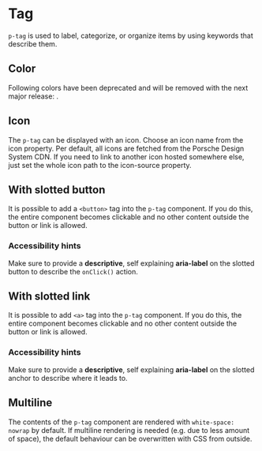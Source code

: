 # Tag

`p-tag` is used to label, categorize, or organize items by using keywords that describe them.

<TableOfContents></TableOfContents>

## Color

<Notification heading="Deprecation hint" state="warning">
  Following colors have been deprecated and will be removed with the next major release: <span v-html="colorsDeprecated"></span>.
</Notification>

<Playground :markup="colorMarkup" :config="{ ...config, backgroundColor }">
  <PlaygroundSelect v-model="backgroundColor" :values="backgroundColors" name="backgroundColor"></PlaygroundSelect>
</Playground>

## Icon

The `p-tag` can be displayed with an icon. Choose an icon name from the icon property. Per default, all icons are
fetched from the Porsche Design System CDN. If you need to link to another icon hosted somewhere else, just set the
whole icon path to the icon-source property.

<Playground :markup="icon" :config="config"></Playground>

## With slotted button

It is possible to add a `<button>` tag into the `p-tag` component. If you do this, the entire component becomes
clickable and no other content outside the button or link is allowed.

<Playground :markup="buttonMarkup" :config="{ ...config, backgroundColor }">
  <PlaygroundSelect v-model="backgroundColor" :values="backgroundColors" name="backgroundColor"></PlaygroundSelect>
</Playground>

### <A11yIcon></A11yIcon> Accessibility hints

Make sure to provide a **descriptive**, self explaining **aria-label** on the slotted button to describe the `onClick()`
action.

<Playground :markup="buttonAccessibility" :config="config"></Playground>

## With slotted link

It is possible to add `<a>` tag into the `p-tag` component. If you do this, the entire component becomes clickable and
no other content outside the button or link is allowed.

<Playground :markup="linkMarkup" :config="{ ...config, backgroundColor }">
  <PlaygroundSelect v-model="backgroundColor" :values="backgroundColors" name="backgroundColor"></PlaygroundSelect>
</Playground>

### <A11yIcon></A11yIcon> Accessibility hints

Make sure to provide a **descriptive**, self explaining **aria-label** on the slotted anchor to describe where it leads
to.

<Playground :markup="linkAccessibility" :config="config"></Playground>

## Multiline

The contents of the `p-tag` component are rendered with `white-space: nowrap` by default. If multiline rendering is
needed (e.g. due to less amount of space), the default behaviour can be overwritten with CSS from outside.

<Playground :markup="textWrap" :config="config"></Playground>

<script lang="ts">
import Vue from 'vue';
import Component from 'vue-class-component'; 
import { TAG_COLORS, TAG_COLORS_DEPRECATED } from './tag-utils';
import { GRADIENT_COLORS } from '../scroller/scroller-utils'; 

@Component
export default class Code extends Vue {
  config = { themeable: true, spacing: 'inline' };
  
  backgroundColor = 'background-base';
  backgroundColors = GRADIENT_COLORS; 

  get colorMarkup(){
    return TAG_COLORS.map((color) => `<p-tag color="${color}">Color ${color}${TAG_COLORS_DEPRECATED.includes(color) ? ' (deprecated)' : ''}</p-tag>`).join('\n');
  };

  icon = `<p-tag icon="car">Some label</p-tag> 
<p-tag icon-source="${require('../../assets/icon-custom-kaixin.svg')}">Some label</p-tag>`;

  colorsDeprecated = TAG_COLORS_DEPRECATED.map(item => `<code>${item}</code>`).join(', ');
  get buttonMarkup(){
    return TAG_COLORS.map((color, idx) => `<p-tag${idx === 0 ? ' icon="car"' : ''} color="${color}">
  <button type="button">Color ${color}${TAG_COLORS_DEPRECATED.includes(color) ? ' (deprecated)' : ''}</button>
</p-tag>`).join('\n');
  };

  get linkMarkup(){
    return TAG_COLORS.map((color, idx) => `<p-tag${idx === 0 ? ' icon="car"' : ''} color="${color}">
  <a href="https://www.porsche.com">Color ${color}${TAG_COLORS_DEPRECATED.includes(color) ? ' (deprecated)' : ''}</a>
</p-tag>`).join('\n');
  };

  buttonAccessibility = `<p-tag icon="car">
  <button type="button" aria-label="More information about used cars">Used cars</button>
</p-tag>`;

  linkAccessibility = `<p-tag icon="car">
  <a href="https://www.porsche.com" aria-label="More information about used cars">Used cars</a>
</p-tag>`;

  textWrap = `<div style="width: 100px"><p-tag color="notification-success-soft" style="white-space: normal">Some label with longer text wrapped in a narrow container</p-tag></div>`;
}
</script>
